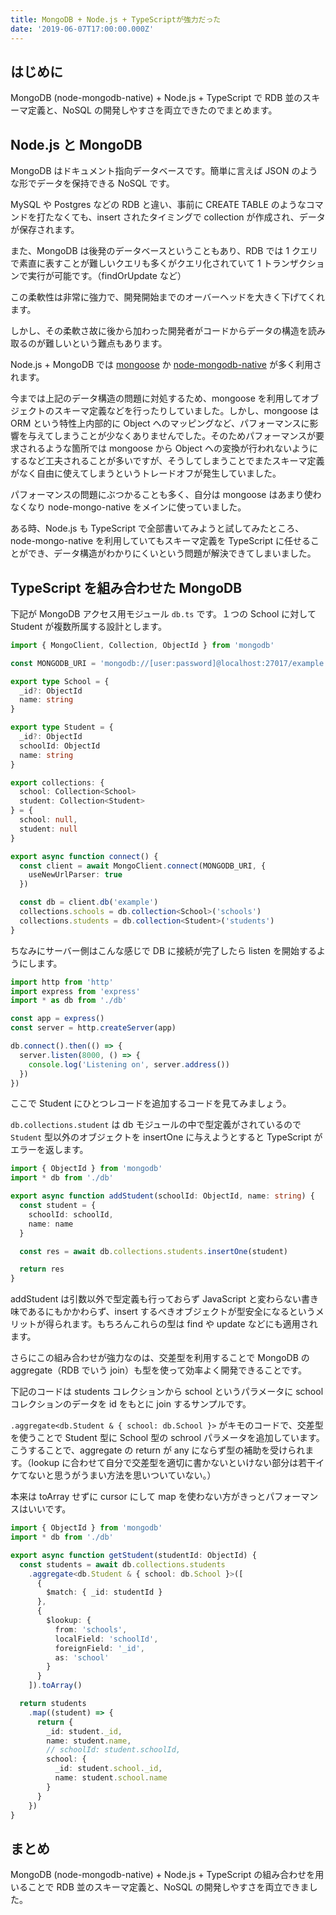 ```yaml
---
title: MongoDB + Node.js + TypeScriptが強力だった
date: '2019-06-07T17:00:00.000Z'
---
```


## はじめに

MongoDB (node-mongodb-native) + Node.js + TypeScript で RDB 並のスキーマ定義と、NoSQL の開発しやすさを両立できたのでまとめます。

## Node.js と MongoDB

MongoDB はドキュメント指向データベースです。簡単に言えば JSON のような形でデータを保持できる NoSQL です。

MySQL や Postgres などの RDB と違い、事前に CREATE TABLE のようなコマンドを打たなくても、insert されたタイミングで collection が作成され、データが保存されます。

また、MongoDB は後発のデータベースということもあり、RDB では 1 クエリで素直に表すことが難しいクエリも多くがクエリ化されていて 1 トランザクションで実行が可能です。（findOrUpdate など）

この柔軟性は非常に強力で、開発開始までのオーバーヘッドを大きく下げてくれます。

しかし、その柔軟さ故に後から加わった開発者がコードからデータの構造を読み取るのが難しいという難点もあります。

Node.js + MongoDB では <a href="https://mongoosejs.com/" target="_blank">mongoose</a> か <a href="http://mongodb.github.io/node-mongodb-native/" target="_blank">node-mongodb-native</a> が多く利用されます。

今までは上記のデータ構造の問題に対処するため、mongoose を利用してオブジェクトのスキーマ定義などを行ったりしていました。しかし、mongoose は ORM という特性上内部的に Object へのマッピングなど、パフォーマンスに影響を与えてしまうことが少なくありませんでした。そのためパフォーマンスが要求されるような箇所では mongoose から Object への変換が行われないようにするなど工夫されることが多いですが、そうしてしまうことでまたスキーマ定義がなく自由に使えてしまうというトレードオフが発生していました。

パフォーマンスの問題にぶつかることも多く、自分は mongoose はあまり使わなくなり node-mongo-native をメインに使っていました。

ある時、Node.js も TypeScript で全部書いてみようと試してみたところ、node-mongo-native を利用していてもスキーマ定義を TypeScript に任せることができ、データ構造がわかりにくいという問題が解決できてしまいました。

## TypeScript を組み合わせた MongoDB

下記が MongoDB アクセス用モジュール `db.ts` です。１つの School に対して Student が複数所属する設計とします。

```typescript
import { MongoClient, Collection, ObjectId } from 'mongodb'

const MONGODB_URI = 'mongodb://[user:password]@localhost:27017/example'

export type School = {
  _id?: ObjectId
  name: string
}

export type Student = {
  _id?: ObjectId
  schoolId: ObjectId
  name: string
}

export collections: {
  school: Collection<School>
  student: Collection<Student>
} = {
  school: null,
  student: null
}

export async function connect() {
  const client = await MongoClient.connect(MONGODB_URI, {
    useNewUrlParser: true
  })

  const db = client.db('example')
  collections.schools = db.collection<School>('schools')
  collections.students = db.collection<Student>('students')
}
```

ちなみにサーバー側はこんな感じで DB に接続が完了したら listen を開始するようにします。

```typescript
import http from 'http'
import express from 'express'
import * as db from './db'

const app = express()
const server = http.createServer(app)

db.connect().then(() => {
  server.listen(8000, () => {
    console.log('Listening on', server.address())
  })
})
```

ここで Student にひとつレコードを追加するコードを見てみましょう。

`db.collections.student` は db モジュールの中で型定義がされているので `Student` 型以外のオブジェクトを insertOne に与えようとすると TypeScript がエラーを返します。

```typescript
import { ObjectId } from 'mongodb'
import * db from './db'

export async function addStudent(schoolId: ObjectId, name: string) {
  const student = {
    schoolId: schoolId,
    name: name
  }

  const res = await db.collections.students.insertOne(student)

  return res
}
```

addStudent は引数以外で型定義も行っておらず JavaScript と変わらない書き味であるにもかかわらず、insert するべきオブジェクトが型安全になるというメリットが得られます。もちろんこれらの型は find や update などにも適用されます。

さらにこの組み合わせが強力なのは、交差型を利用することで MongoDB の aggregate（RDB でいう join）も型を使って効率よく開発できることです。

下記のコードは students コレクションから school というパラメータに school コレクションのデータを id をもとに join するサンプルです。

`.aggregate<db.Student & { school: db.School }>` がキモのコードで、交差型を使うことで Student 型に School 型の schrool パラメータを追加しています。こうすることで、aggregate の return が any にならず型の補助を受けられます。（lookup に合わせて自分で交差型を適切に書かないといけない部分は若干イケてないと思うがうまい方法を思いついていない。）

本来は toArray せずに cursor にして map を使わない方がきっとパフォーマンスはいいです。

```typescript
import { ObjectId } from 'mongodb'
import * db from './db'

export async function getStudent(studentId: ObjectId) {
  const students = await db.collections.students
    .aggregate<db.Student & { school: db.School }>([
      {
        $match: { _id: studentId }
      },
      {
        $lookup: {
          from: 'schools',
          localField: 'schoolId',
          foreignField: '_id',
          as: 'school'
        }
      }
    ]).toArray()

  return students
    .map((student) => {
      return {
        _id: student._id,
        name: student.name,
        // schoolId: student.schoolId,
        school: {
          _id: student.school._id,
          name: student.school.name
        }
      }
    })
}
```

## まとめ

MongoDB (node-mongodb-native) + Node.js + TypeScript の組み合わせを用いることで RDB 並のスキーマ定義と、NoSQL の開発しやすさを両立できました。

